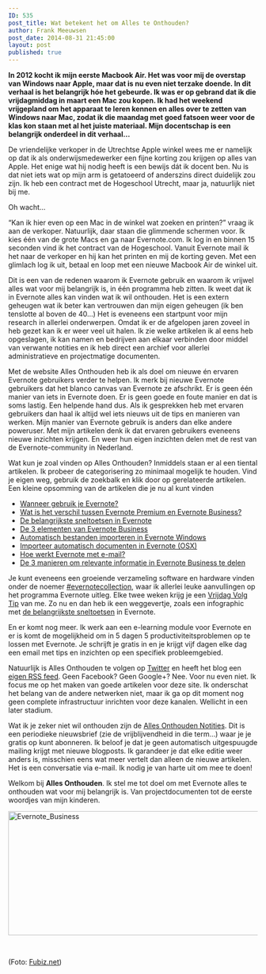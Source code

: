 ```yaml
---
ID: 535
post_title: Wat betekent het om Alles te Onthouden?
author: Frank Meeuwsen
post_date: 2014-08-31 21:45:00
layout: post
published: true
---
```

<strong>In 2012 kocht ik mijn eerste Macbook Air. Het was voor mij de overstap van Windows naar Apple, maar dat is nu even niet terzake doende. In dit verhaal is het belangrijk hóe het gebeurde. Ik was er op gebrand dat ik die vrijdagmiddag in maart een Mac zou kopen. Ik had het weekend vrijgepland om het apparaat te leren kennen en alles over te zetten van Windows naar Mac, zodat ik die maandag met goed fatsoen weer voor de klas kon staan met al het juiste materiaal. Mijn docentschap is een belangrijk onderdeel in dit verhaal…</strong>

<!--more-->De vriendelijke verkoper in de Utrechtse Apple winkel wees me er namelijk op dat ik als onderwijsmedewerker een fijne korting zou krijgen op alles van Apple. Het enige wat hij nodig heeft is een bewijs dát ik docent ben. Nu is dat niet iets wat op mijn arm is getatoeerd of anderszins direct duidelijk zou zijn. Ik heb een contract met de Hogeschool Utrecht, maar ja, natuurlijk niet bij me.

Oh wacht…

“Kan ik hier even op een Mac in de winkel wat zoeken en printen?” vraag ik aan de verkoper. Natuurlijk, daar staan die glimmende schermen voor. Ik kies één van de grote Macs en ga naar Evernote.com. Ik log in en binnen 15 seconden vind ik het contract van de Hogeschool. Vanuit Evernote mail ik het naar de verkoper en hij kan het printen en mij de korting geven. Met een glimlach log ik uit, betaal en loop met een nieuwe Macbook Air de winkel uit.

Dit is een van de redenen waarom ik Evernote gebruik en waarom ik vrijwel alles wat voor mij belangrijk is, in één programma heb zitten. Ik weet dat ik in Evernote alles kan vinden wat ik wil onthouden. Het is een extern geheugen wat ik beter kan vertrouwen dan mijn eigen geheugen (ik ben tenslotte al boven de 40…) Het is eveneens een startpunt voor mijn research in allerlei onderwerpen. Omdat ik er de afgelopen jaren zoveel in heb gezet kan ik er weer veel uit halen. Ik zie welke artikelen ik al eens heb opgeslagen, ik kan namen en bedrijven aan elkaar verbinden door middel van verwante notities en ik heb direct een archief voor allerlei administratieve en projectmatige documenten.

Met de website Alles Onthouden heb ik als doel om nieuwe én ervaren Evernote gebruikers verder te helpen. Ik merk bij nieuwe Evernote gebruikers dat het blanco canvas van Evernote ze afschrikt. Er is geen één manier van iets in Evernote doen. Er is geen goede en foute manier en dat is soms lastig. Een helpende hand dus. Als ik gesprekken heb met ervaren gebruikers dan haal ik altijd wel iets nieuws uit de tips en manieren van werken. Mijn manier van Evernote gebruik is anders dan elke andere poweruser. Met mijn artikelen denk ik dat ervaren gebruikers eveneens nieuwe inzichten krijgen. En weer hun eigen inzichten delen met de rest van de Evernote-community in Nederland.

Wat kun je zoal vinden op Alles Onthouden? Inmiddels staan er al een tiental artikelen. Ik probeer de categorisering zo minimaal mogelijk te houden. Vind je eigen weg, gebruik de zoekbalk en klik door op gerelateerde artikelen. Een kleine opsomming van de artikelen die je nu al kunt vinden

<ul>
    <li><a href="http://allesonthouden.nl/wanneer-gebruik-je-evernote/">Wanneer gebruik je Evernote?</a></li>
    <li><a href="http://allesonthouden.nl/verschil-tussen-evernote-premium-en-evernote-business/">Wat is het verschil tussen Evernote Premium en Evernote Business?</a></li>
    <li><a href="http://allesonthouden.nl/de-belangrijkste-sneltoetsen-evernote/">De belangrijkste sneltoetsen in Evernote</a></li>
    <li><a href="http://allesonthouden.nl/de-3-elementen-van-evernote-business/">De 3 elementen van Evernote Business</a></li>
    <li><a href="http://allesonthouden.nl/automatisch-bestanden-importeren-in-evernote-windows/">Automatisch bestanden importeren in Evernote Windows</a></li>
    <li><a href="http://allesonthouden.nl/importeer-in-osx/">Importeer automatisch documenten in Evernote (OSX)</a></li>
    <li><a href="http://allesonthouden.nl/evernote-en-email/">Hoe werkt Evernote met e-mail?</a></li>
    <li><a href="http://allesonthouden.nl/de-3-manieren-om-relevante-informatie-in-evernote-business-te-delen/">De 3 manieren om relevante informatie in Evernote Business te delen</a></li>
</ul>

Je kunt eveneens een groeiende verzameling software en hardware vinden onder de noemer <a href="http://allesonthouden.nl/tag/evernotecollection/">#evernotecollection</a>, waar ik allerlei leuke aanvullingen op het programma Evernote uitleg. Elke twee weken krijg je een <a href="http://allesonthouden.nl/tag/vrijdagvolgtip/">Vrijdag Volg Tip</a> van me. Zo nu en dan heb ik een weggevertje, zoals een infographic met <a href="http://allesonthouden.nl/de-belangrijkste-sneltoetsen-evernote/">de belangrijkste sneltoetsen</a> in Evernote.

En er komt nog meer. Ik werk aan een e-learning module voor Evernote en er is komt de mogelijkheid om in 5 dagen 5 productiviteitsproblemen op te lossen met Evernote. Je schrijft je gratis in en je krijgt vijf dagen elke dag een email met tips en inzichten op een specifiek probleemgebied.

Natuurlijk is Alles Onthouden te volgen op <a href="http://twitter.com/allesonthouden">Twitter</a> en heeft het blog een <a href="http://allesonthouden.nl/feed">eigen RSS feed</a>. Geen Facebook? Geen Google+? Nee. Voor nu even niet. Ik focus me op het maken van goede artikelen voor deze site. Ik onderschat het belang van de andere netwerken niet, maar ik ga op dit moment nog geen complete infrastructuur inrichten voor deze kanalen. Wellicht in een later stadium.

Wat ik je zeker niet wil onthouden zijn de <a title="Alles Onthouden Notities" href="http://allesonthouden.nl/nieuwsbrief-2/">Alles Onthouden Notities</a>. Dit is een periodieke nieuwsbrief (zie de vrijblijvendheid in die term…) waar je je gratis op kunt abonneren. Ik beloof je dat je geen automatisch uitgespuugde mailing krijgt met nieuwe blogposts. Ik garandeer je dat elke editie weer anders is, misschien eens wat meer vertelt dan alleen de nieuwe artikelen. Het is een conversatie via e-mail. Ik nodig je van harte uit om mee te doen!

Welkom bij <strong>Alles Onthouden</strong>. Ik stel me tot doel om met Evernote alles te onthouden wat voor mij belangrijk is. Van projectdocumenten tot de eerste woordjes van mijn kinderen.

<img class="aligncenter size-full wp-image-544" src="http://allesonthouden.nl/wp-content/uploads/2014/08/Evernote_Business.jpg" alt="Evernote_Business" width="761" height="250" />

&nbsp;

(Foto: <a href="http://www.fubiz.net/2014/04/30/retro-technology-lego-kits/">Fubiz.net</a>)

